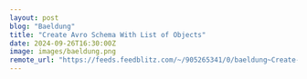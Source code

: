 ```yaml
---
layout: post
blog: "Baeldung"
title: "Create Avro Schema With List of Objects"
date: 2024-09-26T16:30:00Z
image: images/baeldung.png
remote_url: "https://feeds.feedblitz.com/~/905265341/0/baeldung~Create-Avro-Schema-With-List-of-Objects"
---
```

